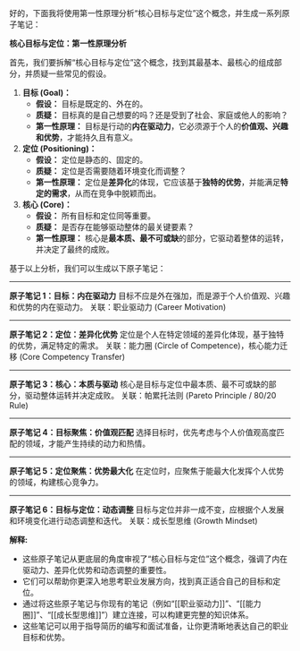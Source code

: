 好的，下面我将使用第一性原理分析“核心目标与定位”这个概念，并生成一系列原子笔记：

**核心目标与定位：第一性原理分析**

首先，我们要拆解“核心目标与定位”这个概念，找到其最基本、最核心的组成部分，并质疑一些常见的假设。

1.  **目标 (Goal)：**
    *   **假设：** 目标是既定的、外在的。
    *   **质疑：** 目标真的是自己想要的吗？还是受到了社会、家庭或他人的影响？
    *   **第一性原理：** 目标是行动的**内在驱动力**，它必须源于个人的**价值观、兴趣和优势**，才能持久且有意义。
2.  **定位 (Positioning)：**
    *   **假设：** 定位是静态的、固定的。
    *   **质疑：** 定位是否需要随着环境变化而调整？
    *   **第一性原理：** 定位是**差异化**的体现，它应该基于**独特的优势**，并能满足**特定的需求**，从而在竞争中脱颖而出。
3.  **核心 (Core)：**
    *   **假设：** 所有目标和定位同等重要。
    *   **质疑：** 是否存在能够驱动整体的最关键要素？
    *   **第一性原理：** 核心是**最本质、最不可或缺**的部分，它驱动着整体的运转，并决定了最终的成败。

基于以上分析，我们可以生成以下原子笔记：

---

**原子笔记 1：目标：内在驱动力**
目标不应是外在强加，而是源于个人价值观、兴趣和优势的内在驱动力。
关联：职业驱动力 (Career Motivation)

---

**原子笔记 2：定位：差异化优势**
定位是个人在特定领域的差异化体现，基于独特的优势，满足特定的需求。
关联：能力圈 (Circle of Competence)，核心能力迁移 (Core Competency Transfer)

---

**原子笔记 3：核心：本质与驱动**
核心是目标与定位中最本质、最不可或缺的部分，驱动整体运转并决定成败。
关联：帕累托法则 (Pareto Principle / 80/20 Rule)

---

**原子笔记 4：目标聚焦：价值观匹配**
选择目标时，优先考虑与个人价值观高度匹配的领域，才能产生持续的动力和热情。

---

**原子笔记 5：定位聚焦：优势最大化**
在定位时，应聚焦于能最大化发挥个人优势的领域，构建核心竞争力。

---

**原子笔记 6：目标与定位：动态调整**
目标与定位并非一成不变，应根据个人发展和环境变化进行动态调整和迭代。
关联：成长型思维 (Growth Mindset)

**解释:**

*   这些原子笔记从更底层的角度审视了“核心目标与定位”这个概念，强调了内在驱动力、差异化优势和动态调整的重要性。
*   它们可以帮助你更深入地思考职业发展方向，找到真正适合自己的目标和定位。
*   通过将这些原子笔记与你现有的笔记（例如“[[职业驱动力]]”、“[[能力圈]]”、“[[成长型思维]]”）建立连接，可以构建更完整的知识体系。
*   这些笔记可以用于指导简历的编写和面试准备，让你更清晰地表达自己的职业目标和优势。
